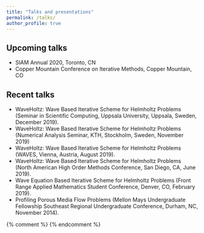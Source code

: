 ```yaml
---
title: "Talks and presentations"
permalink: /talks/
author_profile: true
---
```


## Upcoming talks

* SIAM Annual 2020, Toronto, CN
* Copper Mountain Conference on Iterative Methods, Copper Mountain, CO 

## Recent talks

* WaveHoltz: Wave Based Iterative Scheme for Helmholtz Problems (Seminar in Scientific Computing, Uppsala University, Uppsala, Sweden, December 2019).
* WaveHoltz: Wave Based Iterative Scheme for Helmholtz Problems (Numerical Analysis Seminar, KTH, Stockholm, Sweden, November 2019)
* WaveHoltz: Wave Based Iterative Scheme for Helmholtz Problems (WAVES, Vienna, Austria, August 2019).
* WaveHoltz: Wave Based Iterative Scheme for Helmholtz Problems (North American High Order Methods Conference, San Diego, CA, June 2019).
* Wave Equation Based Iterative Scheme for Helmholtz Problems (Front Range Applied Mathematics Student Conference, Denver, CO, February 2019).
* Profiling Porous Media Flow Problems (Mellon Mays Undergraduate Fellowship Southeast Regional Undergraduate Conference, Durham, NC, November 2014).

{% comment %} 
{% endcomment %}
